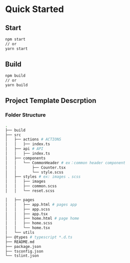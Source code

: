 # Quick Started

## Start

```bash
npm start
// or
yarn start
```

## Build

```bash
npm build
// or
yarn build
```

## Project Template Descrption

### Folder Structure

```bash
.
├── build
├── src
│   ├── actions # ACTIONS
│   │   ├── index.ts
│   ├── api # API
│   │   ├── index.ts
│   ├── components
│   │   └── CommonHeader # ex：common header component
│   │       ├── Counter.tsx
│   │       └── style.scss
│   ├── styles # ex: images 、scss
│   │   ├── images
│   │   ├── common.scss
│   │   └── reset.scss

│   ├── pages
│   │   ├── app.html # pages app
│   │   ├── app.scss
│   │   ├── app.tsx
│   │   ├── home.html # page home
│   │   ├── home.scss
│   │   └── home.tsx
│   └── utils
├── @types # typescript *.d.ts
├── README.md
├── package.json
├── tsconfig.json
└── tslint.json
```
